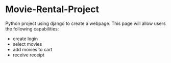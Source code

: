 # Movie-Rental-Project
Python project using django to create a webpage. This page will allow users the following capabilities:
* create login
* select movies
* add movies to cart
* receive receipt
